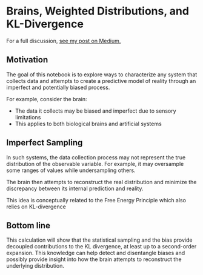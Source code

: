 # Brains, Weighted Distributions, and KL-Divergence

For a full discussion, [see my post on Medium.](https://medium.com/the-quantastic-journal/the-kullback-leibler-divergence-for-weighted-density-functions-f6672874d519)

## Motivation

The goal of this notebook is to explore ways to characterize any system that collects data and attempts to create a predictive model of reality through an imperfect and potentially biased process.

For example, consider the brain:
* The data it collects may be biased and imperfect due to sensory limitations
* This applies to both biological brains and artificial systems

## Imperfect Sampling

In such systems, the data collection process may not represent the true distribution of the observable variable. For example, it may oversample some ranges of values while undersampling others.

The brain then attempts to reconstruct the real distribution and minimize the discrepancy between its internal prediction and reality.

This idea is conceptually related to the Free Energy Principle which also relies on KL-divergence

## Bottom line
This calculation will show that the statistical sampling and the bias provide decoupled contributions to the KL divergence, at least up to a second-order expansion. This knowledge can help detect and disentangle biases and possibly provide insight into how the brain attempts to reconstruct the underlying distribution.
